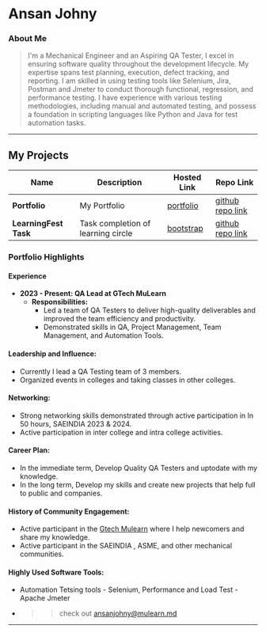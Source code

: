 

# Ansan Johny 

### About Me

> I'm a Mechanical Engineer and an Aspiring  QA Tester, I excel in ensuring software quality throughout the development lifecycle. My expertise spans test planning, execution, defect tracking, and reporting. I am skilled in using testing tools like Selenium, Jira, Postman and Jmeter to conduct thorough functional, regression, and performance testing. I have experience with various testing methodologies, including manual and automated testing, and possess a foundation in scripting languages like Python and Java for test automation tasks.

---

## My Projects

| Name                | Description                                                               | Hosted Link                              | Repo Link                                                      |
|---------------------|---------------------------------------------------------------------------|------------------------------------------|----------------------------------------------------------------|
| **Portfolio**        | My Portfolio                                                 | [portfolio](https://ansanjohny.github.io/) |[github repo link](https://github.com/Ansanjohny/ansanjohny.github.io)   |
| **LearningFest Task**        | Task completion of learning circle    | [bootstrap](https://ansanjohny.github.io/bootstrap/)     | [github repo link](https://github.com/Ansanjohny/bootstrap) |

### Portfolio Highlights

#### Experience 
- **2023 - Present: QA Lead at GTech MuLearn**
  - **Responsibilities:**
    - Led a team of QA Testers to deliver high-quality deliverables and improved the team efficiency and productivity.
    - Demonstrated skills in QA, Project Management, Team Management, and Automation Tools.

      
#### Leadership and Influence:

- Currently I lead a QA Testing team of 3 members.
- Organized events in colleges and taking classes in other colleges.

#### Networking:

- Strong networking skills demonstrated through active participation in In 50 hours, SAEINDIA 2023 & 2024.
- Active participation in inter college and intra college activities.


#### Career Plan:

- In the immediate term, Develop Quality QA Testers and uptodate with my knowledge.
- In the long term, Develop my skills and create new projects that help full to public and companies.


#### History of Community Engagement:

- Active participant in the [Gtech Mulearn](https://discord.gg/tech-community) where I help newcomers and share my knowledge.
- Active participant in the SAEINDIA , ASME, and other mechanical communities.

#### Highly Used Software Tools:

- Automation Tetsing tools - Selenium, Performance and Load Test - Apache Jmeter



- >> check out [ansanjohny@mulearn.md](./profiles/ansanjohny@mulearn.md)



---
